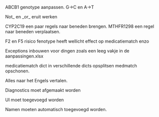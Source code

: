 ABCB1 genotype aanpassen. G->C en A->T

Not_ en \_or_ eruit werken

CYP2C19 een paar regels naar beneden brengen.
MTHFR1298 een regel naar beneden verplaatsen.

F2 en F5 risico fenotype heeft wellicht effect op medicatiematch enzo

Exceptions inbouwen voor dingen zoals een leeg vakje in de aanpassingen.xlsx

medicatiematch dict in verschillende dicts opsplitsen
medmatch opschonen.

Alles naar het Engels vertalen.

Diagnostics moet afgemaakt worden

UI moet toegevoegd worden

Namen moeten automatisch toegevoegd worden.